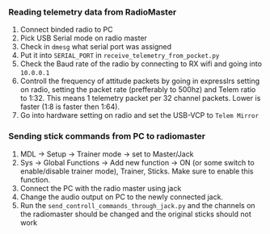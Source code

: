 ### Reading telemetry data from RadioMaster
1. Connect binded radio to PC
2. Pick USB Serial mode on radio master
3. Check in `dmesg` what serial port was assigned
4. Put it into `SERIAL_PORT` in `receive_telemetry_from_pocket.py`
5. Check the Baud rate of the radio by connecting to RX wifi and going into `10.0.0.1`
6. Controll the frequency of attitude packets by going in expresslrs setting on radio, setting the  packet rate (prefferably to 500hz) and Telem ratio to 1:32. This means 1 telemetry packet per 32 channel packets. Lower is faster (1:8 is faster then 1:64).
7. Go into hardware setting on radio and set the USB-VCP to `Telem Mirror`

### Sending stick commands from PC to radiomaster
1. MDL -> Setup -> Trainer mode -> set to Master/Jack
2. Sys -> Global Functions -> Add new function -> ON (or some switch to enable/disable trainer mode), Trainer, Sticks. Make sure to enable this function.
3. Connect the PC with the radio master using jack
4. Change the audio output on PC to the newly connected jack.
5. Run the `send_controll_commands_through_jack.py` and the channels on the radiomaster should be changed and the original sticks should not work